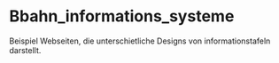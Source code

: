 # Bbahn_informations_systeme
Beispiel Webseiten, die unterschietliche Designs von informationstafeln darstellt. 
